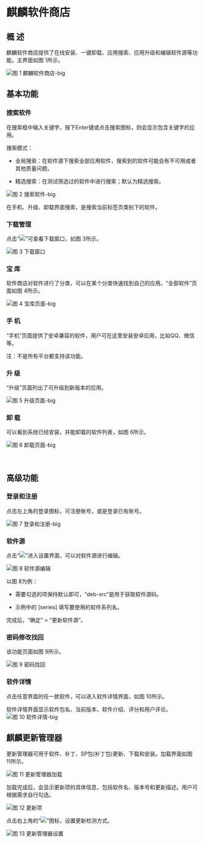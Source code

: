 #  麒麟软件商店
## 概 述
麒麟软件商店提供了在线安装、一键卸载、应用搜索、应用升级和编辑软件源等功能。主界面如图 1所示。

![图 1 麒麟软件商店-big](image/1.png)
<br>

## 基本功能
### 搜索软件
在搜索框中输入关键字，按下Enter键或点击搜索图标，则会显示包含关键字的应用。

搜索模式：

- 全局搜索：在软件源下搜索全部应用软件，搜索到的软件可能会有不可用或者其他质量问题。

- 精选搜索：在测试筛选过的软件中进行搜索；默认为精选搜索。

![图 2 搜索软件-big](image/2.png)

在手机、升级、卸载界面搜索，是搜索当前标签页类别下的软件。

### 下载管理
点击“![](image/icon1.png)”可查看下载窗口，如图 3所示。

![图 3 下载窗口](image/3.png)

### 宝 库
软件商店对软件进行了分类，可以在某个分类快速找到自己的应用。“全部软件”页面如图 4所示。

![图 4 宝库页面-big](image/4.png)

### 手 机
“手机”页面提供了安卓兼容的软件，用户可在这里安装安卓应用，比如QQ、微信等。

注：不是所有平台都支持该功能。

### 升 级
“升级”页面列出了可升级到新版本的应用。

![图 5 升级页面-big](image/5.png)

### 卸 载
可以看到系统已经安装，并能卸载的软件列表，如图 6所示。

![图 6 卸载页面-big](image/6.png)

<br>

## 高级功能
### 登录和注册
点击左上角的登录图标，可注册账号，或是登录已有账号。

![图 7 登录和注册-big](image/7.png)

### 软件源
点击“![](image/icon2.png)”进入设置界面，可以对软件源进行编辑。

![图 8 软件源编辑](image/8.png)

以图 8为例：

- 需要勾选的项保持默认即可，“deb-src”是用于获取软件源码。

- 示例中的 [series] 填写要使用的软件系列名。

完成后，“确定” > “更新软件源”。

### 密码修改找回
该功能页面如图 9所示。

![图 9 密码找回](image/9.png)

### 软件详情
点击任意界面的任一款软件，可以进入软件详情界面，如图 10所示。

软件详情界面显示软件包名、当前版本、软件介绍、评分和用户评论。
![图 10 软件详情-big](image/10.png)
<br>

## 麒麟更新管理器
更新管理器可用于软件、补丁、SP包(补丁包)更新、下载和安装。加载界面如图 11所示。

![图 11 更新管理器加载](image/11.png)

加载完成后，会显示更新项的具体信息，包括软件名、版本号和更新描述。用户可根据需求自行勾选。

![图 12 更新项](image/12.png)

点击右上角的“![](image/icon3.png)”图标，设置更新检测方式。

![图 13 更新管理器设置](image/13.png)
